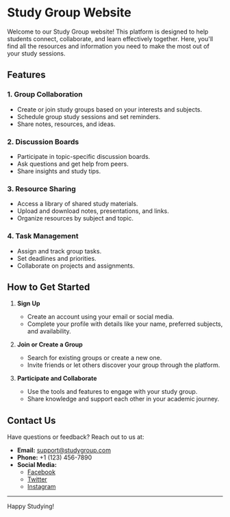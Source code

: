 # Study Group Website

Welcome to our Study Group website! This platform is designed to help students connect, collaborate, and learn effectively together. Here, you'll find all the resources and information you need to make the most out of your study sessions.

## Features

### 1. **Group Collaboration**
- Create or join study groups based on your interests and subjects.
- Schedule group study sessions and set reminders.
- Share notes, resources, and ideas.

### 2. **Discussion Boards**
- Participate in topic-specific discussion boards.
- Ask questions and get help from peers.
- Share insights and study tips.

### 3. **Resource Sharing**
- Access a library of shared study materials.
- Upload and download notes, presentations, and links.
- Organize resources by subject and topic.

### 4. **Task Management**
- Assign and track group tasks.
- Set deadlines and priorities.
- Collaborate on projects and assignments.

## How to Get Started

1. **Sign Up**
   - Create an account using your email or social media.
   - Complete your profile with details like your name, preferred subjects, and availability.

2. **Join or Create a Group**
   - Search for existing groups or create a new one.
   - Invite friends or let others discover your group through the platform.

3. **Participate and Collaborate**
   - Use the tools and features to engage with your study group.
   - Share knowledge and support each other in your academic journey.

## Contact Us

Have questions or feedback? Reach out to us at:
- **Email:** support@studygroup.com
- **Phone:** +1 (123) 456-7890
- **Social Media:**
  - [Facebook](#)
  - [Twitter](#)
  - [Instagram](#)

---

Happy Studying!
